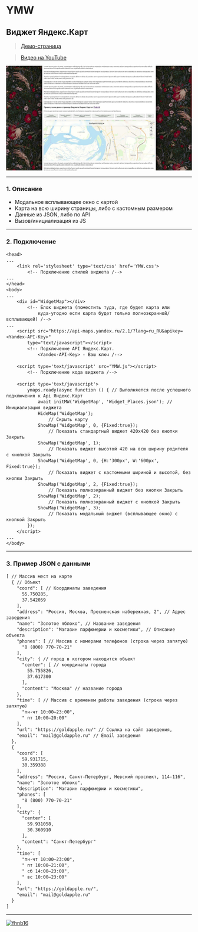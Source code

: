 # YMW
## Виджет Яндекс.Карт

> [Демо-страница](https://dev.fhnb.ru/preview/YMW/)

> [Видео на YouTube](https://www.youtube.com/watch?v=FlsQq44x7Qo)

![Preview image](/preview.jpg)

---
### 1. Описание

* Модальное всплывающее окно с картой
* Карта на всю ширину страницы, либо с кастомным размером
* Данные из JSON, либо по API
* Вызов/инициализация из JS

---
### 2. Подключение
```
<head>
...
    <link rel='stylesheet' type='text/css' href='YMW.css'>
    	<!-- Подключение стилей виджета /-->
...
</head>
<body>
...
	<div id="WidgetMap"></div>
		<!-- Блок виджета (поместить туда, где будет карта или
			куда-угодно если карта будет только полноэкранной/всплывающей) /-->
...
    <script src="https://api-maps.yandex.ru/2.1/?lang=ru_RU&apikey=<Yandex-API-Key>"
    	type="text/javascript"></script>
		<!-- Подключение API Яндекс.Карт.
			<Yandex-API-Key> - Ваш ключ /-->

    <script type='text/javascript' src="YMW.js"></script>
    	<!-- Подключение кода виджета /-->
    
    <script type='text/javascript'>
        ymaps.ready(async function () { // Выполняется после успешного подключения к Api Яндекс.Карт
            await initMW('WidgetMap', 'Widget_Places.json'); // Инициализация виджета
            HideMap('WidgetMap');
            	// Скрыть карту
            ShowMap('WidgetMap', 0, {Fixed:true});
            	// Показать стандартный виджет 420х420 без кнопки Закрыть
            ShowMap('WidgetMap', 1);
            	// Показать виджет высотой 420 на всю ширину родителя с кнопкой Закрыть
            ShowMap('WidgetMap', 0, {H:'300px', W:'600px', Fixed:true});
            	// Показать виджет с кастомными шириной и высотой, без кнопки Закрыть
            ShowMap('WidgetMap', 2, {Fixed:true});
            	// Показать полноэкранный виджет без кнопки Закрыть
            ShowMap('WidgetMap', 2);
            	// Показать полноэкранный виджет с кнопкой Закрыть
            ShowMap('WidgetMap', 3);
            	// Показать модальный виджет (всплывающее окно) с кнопкой Закрыть
        });
    </script>	
...
</body>
```
---
### 3. Пример JSON с данными
```
[ // Массив мест на карте
  { // Объект
    "coord": [ // Координаты заведения
      55.750285,
      37.542059
    ],
    "address": "Россия, Москва, Пресненская набережная, 2", // Адрес заведения
    "name": "Золотое яблоко", // Название заведения
    "description": "Магазин парфюмерии и косметики", // Описание объекта
    "phones": [ // Массив с номерами телефонов (строка через запятую)
      "8 (800) 770-70-21"
    ],
    "city": { // город в котором находится объект
      "center": [ // координаты города
        55.755826,
        37.617300
      ],
      "content": "Москва" // название города
    },
    "time": [ // Массив с временем работы заведения (строка через запятую)
      "пн-чт 10:00–23:00",
      " пт 10:00–20:00"
    ],
    "url": "https://goldapple.ru/" // Ссылка на сайт заведения,
    "email": "mail@goldapple.ru" // Email заведения
  },
  {
    "coord": [
      59.931715,
      30.359388
    ],
    "address": "Россия, Санкт-Петербург, Невский проспект, 114-116",
    "name": "Золотое яблоко",
    "description": "Магазин парфюмерии и косметики",
    "phones": [
      "8 (800) 770-70-21"
    ],
    "city": {
      "center": [
        59.931058,
        30.360910
      ],
      "content": "Санкт-Петербург"
    },
    "time": [
      "пн-чт 10:00–23:00",
      " пт 10:00–21:00",
      " сб 14:00–23:00",
      " вс 10:00–23:00"
    ],
    "url": "https://goldapple.ru/",
    "email": "mail@goldapple.ru"
  }
]
```
---
  [![fhnb16](https://img.shields.io/badge/Made_by_fhnb16-january_2022-gray.svg?style=plastic&labelColor=FF0000)](https://fhnb.ru/)
